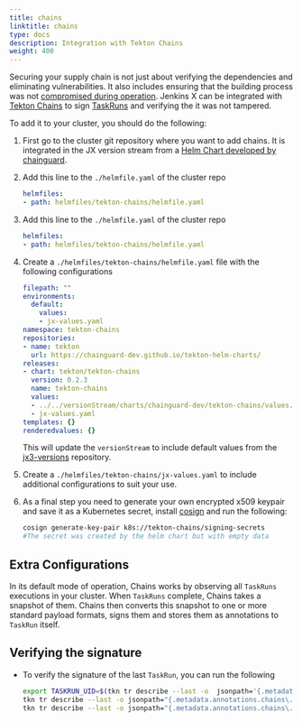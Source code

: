 ```yaml
---
title: chains
linktitle: chains
type: docs
description: Integration with Tekton Chains
weight: 400
---
```

Securing your supply chain is not just about verifying the dependencies and eliminating vulnerabilities. It also includes ensuring that the building process was not [compromised during operation](https://slsa.dev/spec/v0.1/threats#d-compromise-build-process).
Jenkins X can be integrated with [Tekton Chains](https://tekton.dev/docs/chains/) to sign [TaskRuns](https://tekton.dev/docs/pipelines/taskruns/) and verifying the it was not tampered.

To add it to your cluster, you should do the following:

1. First go to the cluster git repository where you want to add chains. It is integrated in the JX version stream from a [Helm Chart developed by chainguard](https://github.com/chainguard-dev/tekton-helm-charts/tree/main/charts/tekton-chains).

2. Add this line to the `./helmfile.yaml` of the cluster repo

    ```yaml
    helmfiles:
    - path: helmfiles/tekton-chains/helmfile.yaml
    ```

3. Add this line to the `./helmfile.yaml` of the cluster repo

    ```yaml
    helmfiles:
    - path: helmfiles/tekton-chains/helmfile.yaml
    ```

4. Create a `./helmfiles/tekton-chains/helmfile.yaml` file with the following configurations

    ```yaml
    filepath: ""
    environments:
      default:
        values:
        - jx-values.yaml
    namespace: tekton-chains
    repositories:
    - name: tekton
      url: https://chainguard-dev.github.io/tekton-helm-charts/
    releases:
    - chart: tekton/tekton-chains
      version: 0.2.3
      name: tekton-chains
      values:
      - ../../versionStream/charts/chainguard-dev/tekton-chains/values.yaml.gotmpl
      - jx-values.yaml
    templates: {}
    renderedvalues: {}
    ```

    This will update the `versionStream` to include default values from the [jx3-versions](https://github.com/jenkins-x/jx3-versions/tree/master/charts/chainguard-dev/tekton-chains) repository.

5. Create a  `./helmfiles/tekton-chains/jx-values.yaml` to include additional configurations to suit your use.

6. As a final step you need to generate your own encrypted x509 keypair and save it as a Kubernetes secret, install [cosign](https://github.com/sigstore/cosign) and run the following:

    ```bash
    cosign generate-key-pair k8s://tekton-chains/signing-secrets
    #The secret was created by the helm chart but with empty data
    ```

## Extra Configurations

In its default mode of operation, Chains works by observing all `TaskRuns` executions in your cluster. When `TaskRuns` complete, Chains takes a snapshot of them. Chains then converts this snapshot to one or more standard payload formats, signs them and stores them as annotations to `TaskRun` itself.

## Verifying the signature

- To verify the signature of the last `TaskRun`, you can run the following

    ```bash
    export TASKRUN_UID=$(tkn tr describe --last -o  jsonpath='{.metadata.uid}')
    tkn tr describe --last -o jsonpath="{.metadata.annotations.chains\.tekton\.dev/signature-taskrun-$TASKRUN_UID}" > signature
    tkn tr describe --last -o jsonpath="{.metadata.annotations.chains\.tekton\.dev/payload-taskrun-$TASKRUN_UID}" | base64 -d > payload
    ```
